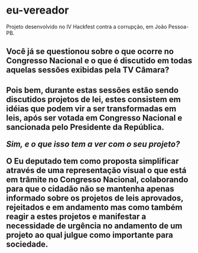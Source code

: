 # eu-vereador
Projeto desenvolvido no IV Hackfest contra a corrupção, em João Pessoa-PB.

<h2>Você já se questionou sobre o que ocorre no Congresso Nacional e o que é discutido em todas aquelas sessões exibidas pela TV Câmara?<h2>

Pois bem, durante estas sessões estão sendo discutidos projetos de lei, estes consistem em idéias que podem vir a ser transformadas em leis, após ser votada em Congresso Nacional e sancionada pelo Presidente da República. 

*Sim, e o que isso tem a ver com o seu projeto?*

O Eu deputado tem como proposta simplificar através de uma representação visual o que está em trâmite no Congresso Nacional, colaborando para que o cidadão não se mantenha apenas informado sobre os projetos de leis aprovados, rejeitados e em andamento mas como também reagir a estes projetos e manifestar a necessidade de urgência no andamento de um projeto ao qual julgue como importante para sociedade.
